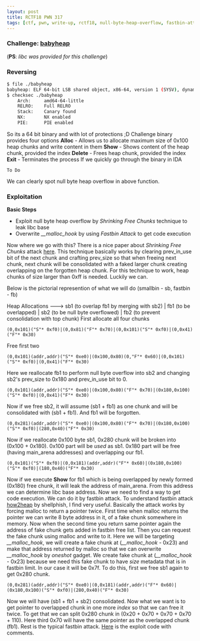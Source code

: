 ```yaml
---
layout: post
title: RCTF18 PWN 317
tags: [ctf, pwn, write-up, rctf18, null-byte-heap-overflow, fastbin-attack]
---
```


### Challenge: [babyheap](../ctfs/rctf18/pwn/babyheap/babyheap)
(**PS**: *libc was provided for this challenge*)

### Reversing
```bash
$ file ./babyheap
babyheap: ELF 64-bit LSB shared object, x86-64, version 1 (SYSV), dynamically linked, interpreter /lib64/ld-linux-x86-64.so.2, for GNU/Linux 2.6.32, BuildID[sha1]=220fd4e3e91c4ef2413cc0a4c222a0548602662e, stripped
$ checksec ./babyheap
    Arch:     amd64-64-little
    RELRO:    Full RELRO
    Stack:    Canary found
    NX:       NX enabled
    PIE:      PIE enabled
```
So its a 64 bit binary and with lot of protections ;D
Challenge binary provides four options
**Alloc** - Allows us to allocate maximum size of 0x100 heap chunks and write content in them
**Show** - Shows content of the heap chunk, provided the index
**Delete** - Frees heap chunk, provided the index
**Exit** - Terminates the process
If we quickly go through the binary in IDA
```
To Do
```
We can clearly spot null byte heap overflow in above function.

### Exploitation
**Basic Steps**
- Exploit null byte heap overflow by *Shrinking Free Chunks* technique to leak libc base
- Overwrite *__malloc_hook* by using *Fastbin Attack* to get code execution

Now where we go with this? There is a nice paper about *Shrinking Free Chunks* attack [here](https://info.contextis.com/acton/attachment/24535/f-02c8/1/-/-/-/-/Glibc%20Adventures%3A%20The%20forgotten%20chunks.pdf).  This technique basically works by clearing prev_in_use bit of the next chunk and crafting prev_size so that when freeing next chunk, next chunk will be consolidated with a faked larger chunk creating overlapping on the forgotten heap chunk. For this technique to work, heap chunks of size larger than 0xff is needed. Luckily we can.

Below is the pictorial represention of what we will do
(smallbin - sb, fastbin - fb)

Heap Allocations --->
sb1 (to overlap fb1 by merging with sb2) | fb1 (to be overlapped) | sb2 (to be null byte overflowed) | fb2 (to prevent consolidation with top chunk)
First allocate all four chunks
```
(0,0x101)("S"* 0xf0)|(0,0x81)("F"* 0x70)|(0,0x101)("S"* 0xf0)|(0,0x41)("F"* 0x30)
```
Free first two
```
(0,0x101)(addr,addr)("S"* 0xe0)|(0x100,0x80)(0,"F"* 0x60)|(0,0x101)("S"* 0xf0)|(0,0x41)("F"* 0x30)
```
Here we reallocate fb1 to perform null byte overflow into sb2 and changing sb2's prev_size to 0x180 and prev_in_use bit to 0.
```
(0,0x101)(addr,addr)("S"* 0xe0)|(0x100,0x80)("F"* 0x70)|(0x180,0x100)("S"* 0xf0)|(0,0x41)("F"* 0x30)
```
Now if we free sb2, it will assume (sb1 + fb1) as one chunk and will be consolidated with (sb1 + fb1). And fb1 will be forgotten.
```
(0,0x281)(addr,addr)("S"* 0xe0)|(0x100,0x80)("F"* 0x70)|(0x180,0x100)("S"* 0xf0)|(280,0x40)("F"* 0x30)
```
Now if we reallocate 0x100 byte sb1, 0x280 chunk will be broken into (0x100 + 0x180). 0x100 part will be *used* as sb1. 0x180 part will be free (having main_arena addresses) and overlapping our fb1.
```
(0,0x101)("S"* 0xf0)|(0,0x181)(addr,addr)("F"* 0x60)|(0x180,0x100)("S"* 0xf0)|(180,0x40)("F"* 0x30)
```
 Now if we execute **Show** for fb1 which is being overlapped by newly formed (0x180) free chunk, it will leak the address of main_arena. From this address we can determine libc base address.
 Now we need to find a way to get code execution. We can do it by fastbin attack. To understand fastbin attack [how2heap](https://github.com/shellphish/how2heap/blob/master/fastbin_dup_into_stack.c) by shellphish, I find very useful.
 Basically the attack works by forcing malloc to return a pointer twice. First time when malloc returns the pointer we can write 8 byte address in it, of a fake chunk somewhere in memory. Now when the second time you return same pointer again the address of fake chunk gets added in fastbin free list. Then you can request the fake chunk using malloc and write to it.
 Here we will be targeting *__malloc_hook*, we will create a fake chunk at (*__malloc_hook* - 0x23) and make that address returned by malloc so that we can overwrite *__malloc_hook* by *oneshot* gadget.
 We create fake chunk at (*__malloc_hook* - 0x23) because we need this fake chunk to have *size* metadata that is in fastbin limit. In our case it will be 0x7f.
 To do this, first we free sb1 again to get 0x280 chunk.
 ```
 (0,0x281)(addr,addr)("S"* 0xe0)|(0,0x181)(addr,addr)("F"* 0x60)|(0x180,0x100)("S"* 0xf0)|(280,0x40)("F"* 0x30)
 ```
Now we will have (sb1 + fb1 + sb2) consolidated. Now what we want is to get pointer to overlapped chunk in one more *index* so that we can free it twice. To get that we can split 0x280 chunk in (0x20 + 0x70 + 0x70 + 0x70 + 110). Here third 0x70 will have the same pointer as the overlapped chunk (fb1). Rest is the typical fastbin attack.
[Here](../ctfs/rctf18/pwn/babyheap/sploit.py) is the exploit code with comments.
